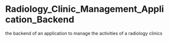 # Radiology_Clinic_Management_Application_Backend
the backend of an application to manage the activities of a radiology clinics
